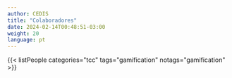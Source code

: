```yaml
---
author: CEDIS
title: "Colaboradores"
date: 2024-02-14T00:48:51-03:00
weight: 20
language: pt
---
```


{{< listPeople categories="tcc" tags="gamification" notags="gamification" >}}

